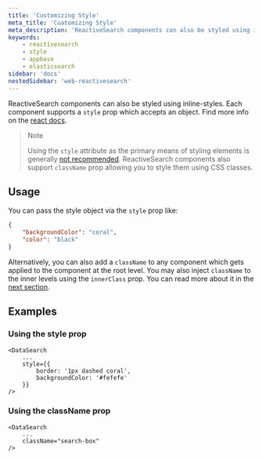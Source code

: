 ```yaml
---
title: 'Customizing Style'
meta_title: 'Cuatomizing Style'
meta_description: 'ReactiveSearch components can also be styled using inline-styles.'
keywords:
    - reactivesearch
    - style
    - appbase
    - elasticsearch
sidebar: 'docs'
nestedSidebar: 'web-reactivesearch'
---
```


ReactiveSearch components can also be styled using inline-styles. Each component supports a `style` prop which accepts an object. Find more info on the [react docs](https://reactjs.org/docs/dom-elements.html/#style).

> Note
>
> Using the `style` attribute as the primary means of styling elements is generally [not recommended](https://reactjs.org/docs/dom-elements.html/#style). ReactiveSearch components also support `className` prop allowing you to style them using CSS classes.

## Usage

You can pass the style object via the `style` prop like:

```json
{
	"backgroundColor": "coral",
	"color": "black"
}
```

Alternatively, you can also add a `className` to any component which gets applied to the component at the root level. You may also inject `className` to the inner levels using the `innerClass` prop. You can read more about it in the [next section](/docs/reactivesearch/v3/theming/classnameinjection/).

## Examples

### Using the style prop

```jsx{3-6}
<DataSearch
    ...
    style={{
        border: '1px dashed coral',
        backgroundColor: '#fefefe'
    }}
/>
```

### Using the className prop

```jsx{3}
<DataSearch
    ...
    className="search-box"
/>
```

